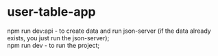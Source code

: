 # user-table-app

npm run dev:api - to create data and run json-server (if the data already exists, you just run the json-server);<br />
npm run dev - to run the project;

